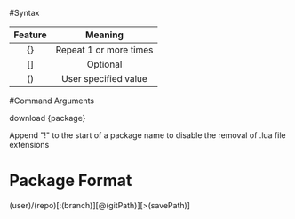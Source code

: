 #Syntax

|Feature|Meaning|
|:----:|:----:|
|{}|Repeat 1 or more times|
|[]|Optional|
|()|User specified value|

#Command Arguments

download {package}

Append "!" to the start of a package name to disable the removal of .lua file extensions

# Package Format

(user)/(repo)[:(branch)][@(gitPath)][>(savePath)]
